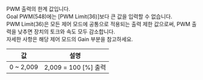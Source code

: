 PWM 출력의 한계 값입니다.  
Goal PWM(548)에는 [PWM Limit(36)]보다 큰 값을 입력할 수 없습니다.  
PWM Limit(36)은 모든 제어 모드에 공통으로 적용되는 출력 제한 값으로써, PWM 출력을 낮추면 장치의 토크와 속도 모두 감소합니다.  
자세한 사항은 해당 제어 모드의 Gain 부분을 참고하세요.

| 값        | 설명                 |
| :-------: | :------------------: |
| 0 ~ 2,009 | 2,009 = 100 [%] 출력 |
